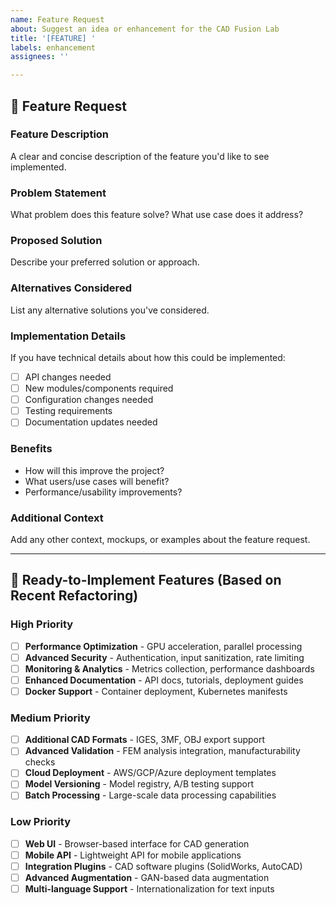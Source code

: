```yaml
---
name: Feature Request
about: Suggest an idea or enhancement for the CAD Fusion Lab
title: '[FEATURE] '
labels: enhancement
assignees: ''

---
```


## 🚀 Feature Request

### Feature Description
A clear and concise description of the feature you'd like to see implemented.

### Problem Statement
What problem does this feature solve? What use case does it address?

### Proposed Solution
Describe your preferred solution or approach.

### Alternatives Considered
List any alternative solutions you've considered.

### Implementation Details
If you have technical details about how this could be implemented:
- [ ] API changes needed
- [ ] New modules/components required
- [ ] Configuration changes needed
- [ ] Testing requirements
- [ ] Documentation updates needed

### Benefits
- How will this improve the project?
- What users/use cases will benefit?
- Performance/usability improvements?

### Additional Context
Add any other context, mockups, or examples about the feature request.

---

## 🎯 Ready-to-Implement Features (Based on Recent Refactoring)

### High Priority
- [ ] **Performance Optimization** - GPU acceleration, parallel processing
- [ ] **Advanced Security** - Authentication, input sanitization, rate limiting  
- [ ] **Monitoring & Analytics** - Metrics collection, performance dashboards
- [ ] **Enhanced Documentation** - API docs, tutorials, deployment guides
- [ ] **Docker Support** - Container deployment, Kubernetes manifests

### Medium Priority
- [ ] **Additional CAD Formats** - IGES, 3MF, OBJ export support
- [ ] **Advanced Validation** - FEM analysis integration, manufacturability checks
- [ ] **Cloud Deployment** - AWS/GCP/Azure deployment templates
- [ ] **Model Versioning** - Model registry, A/B testing support
- [ ] **Batch Processing** - Large-scale data processing capabilities

### Low Priority
- [ ] **Web UI** - Browser-based interface for CAD generation
- [ ] **Mobile API** - Lightweight API for mobile applications
- [ ] **Integration Plugins** - CAD software plugins (SolidWorks, AutoCAD)
- [ ] **Advanced Augmentation** - GAN-based data augmentation
- [ ] **Multi-language Support** - Internationalization for text inputs